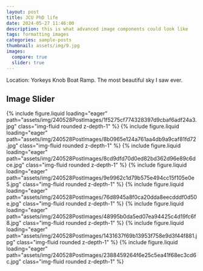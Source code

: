 ```yaml
---
layout: post
title: JCU PhD life
date: 2024-05-27 11:46:00
description: this is what advanced image components could look like
tags: formatting images
categories: sample-posts
thumbnail: assets/img/9.jpg
images:
  compare: true
  slider: true
---
```


Location: Yorkeys Knob Boat Ramp. The most beautiful sky I saw ever.

## Image Slider

<!-- This is a simple image slider. It uses the [Swiper](https://swiperjs.com/) library. Check the [examples page](https://swiperjs.com/demos) for more information of what you can achieve with it. -->

<swiper-container keyboard="true" navigation="true" pagination="true" pagination-clickable="true" pagination-dynamic-bullets="true" rewind="true">
  <swiper-slide>{% include figure.liquid loading="eager" path="assets/img/240528PostImages/1f5275cf774328397d9cbaf6adf24a3.jpg" class="img-fluid rounded z-depth-1" %}</swiper-slide>
  <swiper-slide>{% include figure.liquid loading="eager" path="assets/img/240528PostImages/8b0965e124a761aa4db9a9caf81fd72.jpg" class="img-fluid rounded z-depth-1" %}</swiper-slide>
  <swiper-slide>{% include figure.liquid loading="eager" path="assets/img/240528PostImages/8cd9dfd70d0ed82bd362d96e89c6dce.jpg" class="img-fluid rounded z-depth-1" %}</swiper-slide>
  <swiper-slide>{% include figure.liquid loading="eager" path="assets/img/240528PostImages/9e9962c1d79b575e494cc15f105e0e5.jpg" class="img-fluid rounded z-depth-1" %}</swiper-slide>
  <swiper-slide>{% include figure.liquid loading="eager" path="assets/img/240528PostImages/76d8945a8f0ca20dda8eecdddf0d50e.jpg" class="img-fluid rounded z-depth-1" %}</swiper-slide>
  <swiper-slide>{% include figure.liquid loading="eager" path="assets/img/240528PostImages/48995b0da5ed07ea94425c4d19fc6f8.jpg" class="img-fluid rounded z-depth-1" %}</swiper-slide>
  <swiper-slide>{% include figure.liquid loading="eager" path="assets/img/240528PostImages/1431637f69b13953f758e9d3f44f881.jpg" class="img-fluid rounded z-depth-1" %}</swiper-slide>
  <swiper-slide>{% include figure.liquid loading="eager" path="assets/img/240528PostImages/2388459264f6e25c5ea41f68ec3cd6c.jpg" class="img-fluid rounded z-depth-1" %}</swiper-slide>
</swiper-container>
